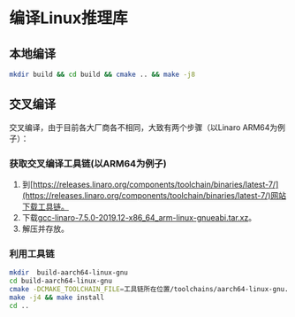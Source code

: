 # **编译Linux推理库**

## **本地编译**
```bash
mkdir build && cd build && cmake .. && make -j8
```

## **交叉编译**
交叉编译，由于目前各大厂商各不相同，大致有两个步骤（以Linaro ARM64为例子）：
### 获取交叉编译工具链(以ARM64为例子)
1. 到[https://releases.linaro.org/components/toolchain/binaries/latest-7/](https://releases.linaro.org/components/toolchain/binaries/latest-7/)网站下载工具链。
2. 下载[gcc-linaro-7.5.0-2019.12-x86_64_arm-linux-gnueabi.tar.xz](https://releases.linaro.org/components/toolchain/binaries/latest-7/arm-linux-gnueabi/gcc-linaro-7.5.0-2019.12-x86_64_arm-linux-gnueabi.tar.xz)。
3. 解压并存放。

### 利用工具链
```bash
mkdir  build-aarch64-linux-gnu
cd build-aarch64-linux-gnu
cmake -DCMAKE_TOOLCHAIN_FILE=工具链所在位置/toolchains/aarch64-linux-gnu.toolchain.cmake ..
make -j4 && make install
cd ..
```

